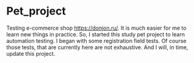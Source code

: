 # Pet_project
Testing e-commerce shop https://donjon.ru/. It is much easier for me to learn new things in practice. So, I started this study pet project to learn automation testing. I began with some registration field tests. Of course those tests, that are currently here are not exhaustive. And I will, in time, update this project.
